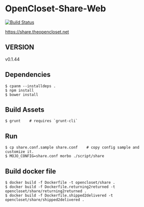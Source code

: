 # OpenCloset-Share-Web #

[![Build Status](https://travis-ci.org/opencloset/monitor.svg?branch=v0.1.44)](https://travis-ci.org/opencloset/OpenCloset-Share-Web)

https://share.theopencloset.net

## VERSION ##

v0.1.44

## Dependencies ##

    $ cpanm --installdeps .
    $ npm install
    $ bower install

## Build Assets ##

    $ grunt    # requires `grunt-cli`

## Run ##

    $ cp share.conf.sample share.conf    # copy config sample and customize it.
    $ MOJO_CONFIG=share.conf morbo ./script/share

## Build docker file ##

    $ docker build -f Dockerfile -t opencloset/share .
    $ docker build -f Dockerfile.returning2returned -t opencloset/share/returning2returned .
    $ docker build -f Dockerfile.shipped2delivered -t opencloset/share/shipped2delivered .
